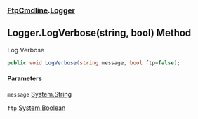 ### [FtpCmdline](FtpCmdline.md 'FtpCmdline').[Logger](Logger.md 'FtpCmdline.Logger')

## Logger.LogVerbose(string, bool) Method

Log Verbose

```csharp
public void LogVerbose(string message, bool ftp=false);
```
#### Parameters

<a name='FtpCmdline.Logger.LogVerbose(string,bool).message'></a>

`message` [System.String](https://docs.microsoft.com/en-us/dotnet/api/System.String 'System.String')

<a name='FtpCmdline.Logger.LogVerbose(string,bool).ftp'></a>

`ftp` [System.Boolean](https://docs.microsoft.com/en-us/dotnet/api/System.Boolean 'System.Boolean')